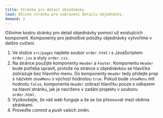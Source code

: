 ```yaml
---
title: Stránka pro detail objednávky
lead: Oživte stránku pro zobrazení detailu objednávky.
demand: 3
---
```


Oživíme kostru stránky pro detail objednávky pomocí už existujících komponent. Komponenty pro jednotlivé položky objednávky vytvoříme v dalším cvičení.

1. Ve složce `src/pages` najdete soubor `order.html` i s JavaScriptem `order.jsx` a styly `order.css`.
1. Na stránce použijte komponenty `Header` a `Footer`. Komponentu `Header` bude potřeba upravit, protože na stránce s objednávkou se hlavička zobrazuje bez hlavního menu. Do komponenty `Header` tedy přidejte _prop_ s názvem `showMenu` s výchozí hodnotou `true`. Pokud bude `showMenu` mít hodnotu `false`, komponenta `Header` zobrazí hlavičku pouze s odkazem na hlavní stránku, jak je navrženo v zadání projektu v souboru `order.html`.
1. Vyzkoušejte, že váš web funguje a že se lze přesouvat mezi oběma stránkami.
1. Proveďte _commit_ a _push_ vašich změn.

